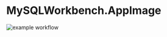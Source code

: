 # MySQLWorkbench.AppImage

![example workflow](https://github.com/nx-appbuild-hub/MySQLWorkbench.AppImage//actions/workflows/makefile.yml/badge.svg)
